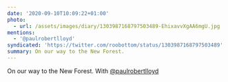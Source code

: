 ```yaml
---
date: '2020-09-10T10:09:22+01:00'
photo:
  - url: /assets/images/diary/1303987168797503489-EhixavvXgAA6mgU.jpg
mentions:
  - '@paulrobertlloyd'
syndicated: 'https://twitter.com/roobottom/status/1303987168797503489'
summary: On our way to the New Forest.
---
```

On our way to the New Forest. With [@paulrobertlloyd](https://twitter.com/@paulrobertlloyd) 
